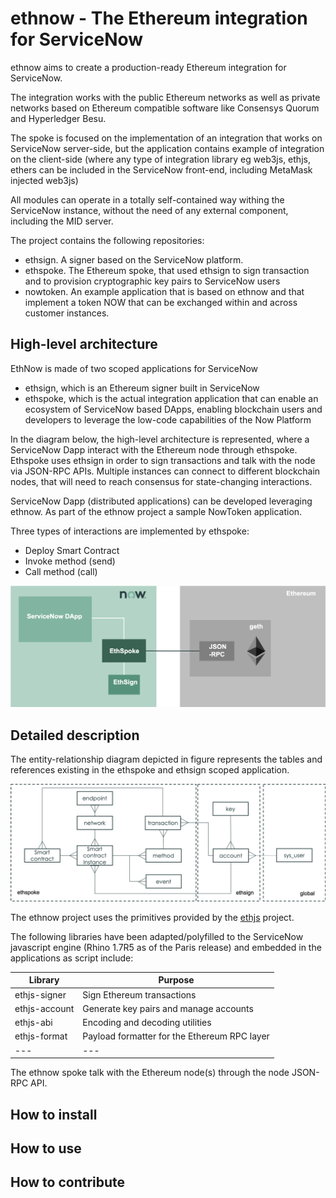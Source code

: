 # ethnow - The Ethereum integration for ServiceNow

ethnow aims to create a production-ready Ethereum integration for ServiceNow. 

The integration works with the public Ethereum networks as well as private networks based on Ethereum compatible software like Consensys Quorum and Hyperledger Besu.

The spoke is focused on the implementation of an integration that works on ServiceNow server-side, but the application contains example of integration on the client-side (where any type of integration library eg web3js, ethjs, ethers can be included in the ServiceNow front-end, including MetaMask injected web3js) 

All modules can operate in a totally self-contained way withing the ServiceNow instance, without the need of any external component, including the MID server.

The project contains the following repositories:
- ethsign. A signer based on the ServiceNow platform.
- ethspoke. The Ethereum spoke, that used ethsign to sign transaction and to provision cryptographic key pairs to ServiceNow users
- nowtoken. An example application that is based on ethnow and that implement a token NOW that can be exchanged within and across customer instances.

## High-level architecture

EthNow is made of two scoped applications for ServiceNow
- ethsign, which is an Ethereum signer built in ServiceNow
- ethspoke, which is the actual integration application that can enable an ecosystem of ServiceNow based DApps, enabling blockchain users and developers to leverage the low-code capabilities of the Now Platform

In the diagram below, the high-level architecture is represented, where a ServiceNow Dapp interact with the Ethereum node through ethspoke. Ethspoke uses ethsign in order to sign transactions and talk with the node via JSON-RPC APIs. Multiple instances can connect to different blockchain nodes, that will need to reach consensus for state-changing interactions. 

ServiceNow Dapp (distributed applications) can be developed leveraging ethnow. As part of the ethnow project a sample NowToken application.

Three types of interactions are implemented by ethspoke:
- Deploy Smart Contract
- Invoke method (send)
- Call method (call)

![Architecture](ethspoke_arch.png)

## Detailed description

The entity-relationship diagram depicted in figure represents the tables and references existing in the ethspoke and ethsign scoped application.

![Entity Diagram](ethnow_erd.png)


The ethnow project uses the primitives provided by the [ethjs](https://github.com/ethjs) project.

The following libraries have been adapted/polyfilled to the ServiceNow javascript engine (Rhino 1.7R5 as of the Paris release) and embedded in the applications as script include:

| Library | Purpose |
|---|---|
|ethjs-signer| Sign Ethereum transactions|
|ethjs-account| Generate key pairs and manage accounts|
|ethjs-abi| Encoding and decoding utilities|
|ethjs-format| Payload formatter for the Ethereum RPC layer |
|---|---|

The ethnow spoke talk with the Ethereum node(s) through the node JSON-RPC API.

## How to install 




## How to use


## How to contribute





